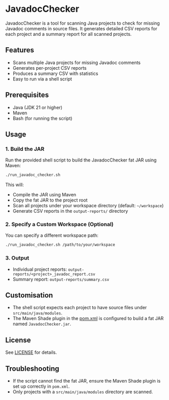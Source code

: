# JavadocChecker

JavadocChecker is a tool for scanning Java projects to check for missing Javadoc comments in source files. It generates detailed CSV reports for each project and a summary report for all scanned projects.

## Features

- Scans multiple Java projects for missing Javadoc comments
- Generates per-project CSV reports
- Produces a summary CSV with statistics
- Easy to run via a shell script

## Prerequisites

- Java (JDK 21 or higher)
- Maven
- Bash (for running the script)

## Usage

### 1. Build the JAR

Run the provided shell script to build the JavadocChecker fat JAR using Maven:

```bash
./run_javadoc_checker.sh
```

This will:
- Compile the JAR using Maven
- Copy the fat JAR to the project root
- Scan all projects under your workspace directory (default: `~/workspace`)
- Generate CSV reports in the `output-reports/` directory

### 2. Specify a Custom Workspace (Optional)

You can specify a different workspace path:

```bash
./run_javadoc_checker.sh /path/to/your/workspace
```

### 3. Output

- Individual project reports: `output-reports/<project>_javadoc_report.csv`
- Summary report: `output-reports/summary.csv`

## Customisation

- The shell script expects each project to have source files under `src/main/java/modules`.
- The Maven Shade plugin in the [pom.xml](pom.xml) is configured to build a fat JAR named `JavadocChecker.jar`.

## License

See [LICENSE](LICENSE) for details.

## Troubleshooting

- If the script cannot find the fat JAR, ensure the Maven Shade plugin is set up correctly in `pom.xml`.
- Only projects with a `src/main/java/modules` directory are scanned.
